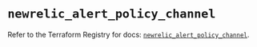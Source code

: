 # `newrelic_alert_policy_channel`

Refer to the Terraform Registry for docs: [`newrelic_alert_policy_channel`](https://registry.terraform.io/providers/newrelic/newrelic/3.37.1/docs/resources/alert_policy_channel).
